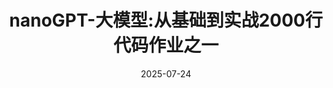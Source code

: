 ---
title: "nanoGPT-大模型:从基础到实战2000行代码作业之一"
date: 2025-07-24  # 重要：设置发布日期
link: "https://github.com/Zhaoyi-Tian/nanoGPT"  # 可选，如GitHub地址
status: "public"  # 项目状态标签
description: "实现了nanoGPT从头开始训和续训的过程，使用中文科幻小说数据集进行训练"
language: "Python"  # 编程语言
language_color: "#3572A5"  # 语言对应的颜色（参考GitHub配色）
---